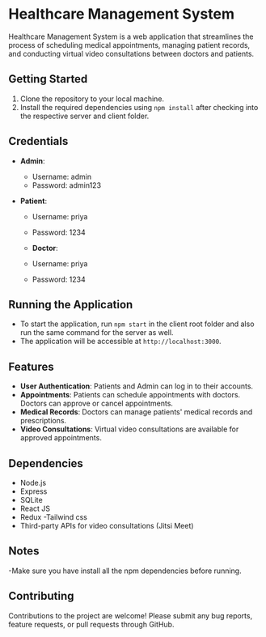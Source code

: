 # Healthcare Management System

Healthcare Management System is a web application that streamlines the process of scheduling medical appointments, managing patient records, and conducting virtual video consultations between doctors and patients.

## Getting Started

1. Clone the repository to your local machine.
2. Install the required dependencies using `npm install` after checking into the respective server and client folder.

## Credentials 

- **Admin**:
  - Username: admin
  - Password: admin123

- **Patient**:
  - Username: priya
  - Password: 1234
 
   - **Doctor**:
  - Username: priya
  - Password: 1234

## Running the Application

- To start the application, run `npm start` in the client root folder and also run the same command for the server as well.
- The application will be accessible at `http://localhost:3000`.

## Features

- **User Authentication**: Patients and Admin can log in to their accounts.
- **Appointments**: Patients can schedule appointments with doctors. Doctors can approve or cancel appointments.
- **Medical Records**: Doctors can manage patients' medical records and prescriptions.
- **Video Consultations**: Virtual video consultations are available for approved appointments.

## Dependencies

- Node.js
- Express
- SQLite
- React JS
- Redux
 -Tailwind css
- Third-party APIs for video consultations (Jitsi Meet)

## Notes

-Make sure you have install all the npm dependencies before running.

## Contributing

Contributions to the project are welcome! Please submit any bug reports, feature requests, or pull requests through GitHub.




